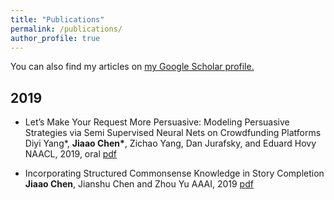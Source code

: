```yaml
---
title: "Publications"
permalink: /publications/
author_profile: true
---
```


You can also find my articles on <u><a href="{{author.googlescholar}}">my Google Scholar profile</a>.</u>

## 2019
* Let’s Make Your Request More Persuasive: Modeling Persuasive Strategies via Semi Supervised Neural Nets on Crowdfunding Platforms     
Diyi Yang\*, **Jiaao Chen\***, Zichao Yang, Dan Jurafsky, and Eduard Hovy   
NAACL, 2019, oral [pdf](https://www.aclweb.org/anthology/N19-1364)    

* Incorporating Structured Commonsense Knowledge in Story Completion      
**Jiaao Chen**, Jianshu Chen and Zhou Yu
AAAI, 2019 [pdf](https://arxiv.org/abs/1811.00625)     


